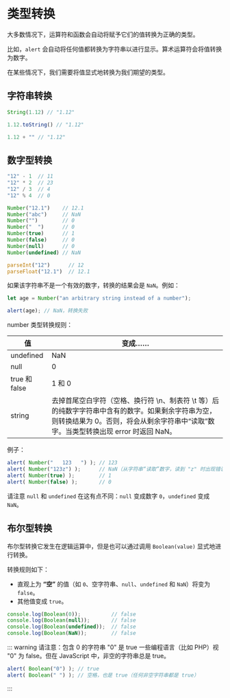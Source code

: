 # 类型转换

大多数情况下，运算符和函数会自动将赋予它们的值转换为正确的类型。

比如，`alert` 会自动将任何值都转换为字符串以进行显示。算术运算符会将值转换为数字。

在某些情况下，我们需要将值显式地转换为我们期望的类型。

## 字符串转换

```js
String(1.12) // "1.12"

1.12.toString() // "1.12"

1.12 + "" // "1.12"
```

## 数字型转换

```js
"12" - 1  // 11
"12" * 2  // 23
"12" / 3  // 4
"12" % 4  // 0

Number("12.1")    // 12.1
Number("abc")     // NaN
Number("")        // 0
Number("  ")      // 0
Number(true)      // 1
Number(false)     // 0
Number(null)      // 0
Number(undefined) // NaN

parseInt("12")      // 12
parseFloat("12.1")  // 12.1
```

如果该字符串不是一个有效的数字，转换的结果会是 `NaN`。例如：

```js
let age = Number("an arbitrary string instead of a number");

alert(age); // NaN，转换失败
```

number 类型转换规则：


| 值            | 变成……                                                                                                                                                                                   |
| ------------- | ---------------------------------------------------------------------------------------------------------------------------------------------------------------------------------------- |
| undefined     | NaN                                                                                                                                                                                      |
| null          | 0                                                                                                                                                                                        |
| true 和 false | 1 和 0                                                                                                                                                                                   |
| string        | 去掉首尾空白字符（空格、换行符 \n、制表符 \t 等）后的纯数字字符串中含有的数字。如果剩余字符串为空，则转换结果为 0。否则，将会从剩余字符串中“读取”数字。当类型转换出现 error 时返回 NaN。 |

例子：

```js
alert( Number("   123   ") ); // 123
alert( Number("123z") );      // NaN（从字符串“读取”数字，读到 "z" 时出现错误）
alert( Number(true) );        // 1
alert( Number(false) );       // 0
```

请注意 `null` 和 `undefined` 在这有点不同：`null` 变成数字 `0`，`undefined` 变成 `NaN`。

## 布尔型转换

布尔型转换它发生在逻辑运算中，但是也可以通过调用 `Boolean(value)` 显式地进行转换。

转换规则如下：

- 直观上为 **“空”** 的值（如 `0`、空字符串、`null`、`undefined` 和 `NaN`）将变为 `false`。
- 其他值变成 `true`。

```js
console.log(Boolean(0));          // false
console.log(Boolean(null));       // false
console.log(Boolean(undefined));  // false
console.log(Boolean(NaN));        // false
```

::: warning 请注意：包含 0 的字符串 "0" 是 true
一些编程语言（比如 PHP）视 "0" 为 false。但在 JavaScript 中，非空的字符串总是 true。

```js
alert( Boolean("0") ); // true
alert( Boolean(" ") ); // 空格，也是 true（任何非空字符串都是 true）
```
:::